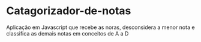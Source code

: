 # Catagorizador-de-notas
Aplicação em Javascript que recebe as noras, desconsidera a menor nota e classifica as demais notas em conceitos de A a D
